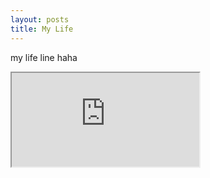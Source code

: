 ```yaml
---
layout: posts
title: My Life
---
```

my life line haha
<iframe src="https://docs.google.com/spreadsheets/d/e/2PACX-1vQps40pR2PHj7UlynoAodHE-_nsUwqjWuruUFxVHlaf3C2us0wCypM8BnXZcd-ma0wsjQebwcJul5iK/pubhtml?gid=1401935089&amp;single=true&amp;widget=true&amp;headers=false"></iframe>